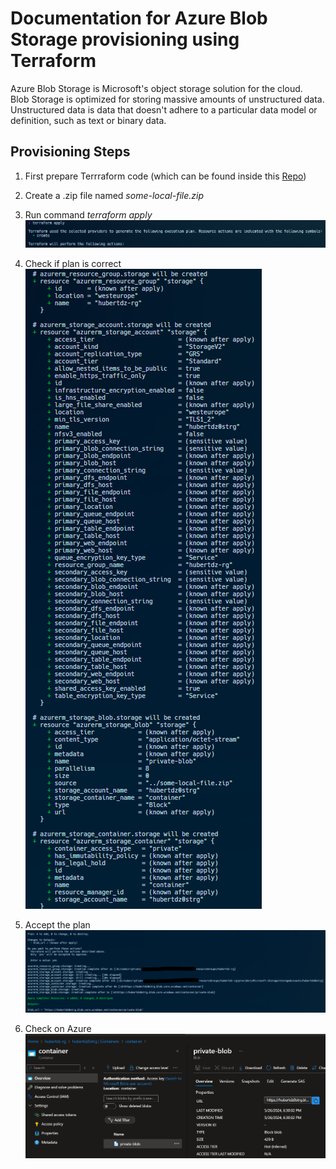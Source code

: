 # Documentation for Azure Blob Storage provisioning using Terraform

Azure Blob Storage is Microsoft's object storage solution for the cloud.
<br>Blob Storage is optimized for storing massive amounts of unstructured data.
<br>Unstructured data is data that doesn't adhere to a particular data model or definition, such as text or binary data.

## Provisioning Steps

1. First prepare Terrraform code (which can be found inside this [Repo](https://github.com/HubiBoar/WSB/tree/main/CloudArchitecture/Zad2))
2. Create a .zip file named *some-local-file.zip*

3. Run command *terraform apply*
<br>![file](./Images/CloudArchitecture_Zad2/0.png)

4. Check if plan is correct
<br>![file](./Images/CloudArchitecture_Zad2/1.png)

5. Accept the plan
<br>![file](./Images/CloudArchitecture_Zad2/2.png)

6. Check on Azure
<br>![file](./Images/CloudArchitecture_Zad2/3.png)


